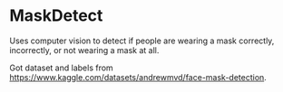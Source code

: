 # MaskDetect

Uses computer vision to detect if people are wearing a mask correctly, incorrectly, or not wearing a mask at all. 


Got dataset and labels from https://www.kaggle.com/datasets/andrewmvd/face-mask-detection.
